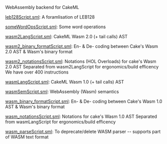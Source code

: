WebAssembly backend for CakeML

[leb128Script.sml](leb128Script.sml):
A foramlisation of LEB128

[someWordOpsScript.sml](someWordOpsScript.sml):
Some word operations

[wasm2LangScript.sml](wasm2LangScript.sml):
CakeML Wasm 2.0 (+ tail calls) AST

[wasm2_binary_formatScript.sml](wasm2_binary_formatScript.sml):
En- & De- coding between Cake's Wasm 2.0 AST & Wasm's binary format

[wasm2_notationsScript.sml](wasm2_notationsScript.sml):
Notations (HOL Overloads) for cake's Wasm 2.0 AST
Separated from wasm2LangScript for ergonomics/build efficency
We have over 400 instructions

[wasmLangScript.sml](wasmLangScript.sml):
CakeML Wasm 1.0 (+ tail calls) AST

[wasmSemScript.sml](wasmSemScript.sml):
WebAssembly (Wasm) semantics

[wasm_binary_formatScript.sml](wasm_binary_formatScript.sml):
En- & De- coding between Cake's Wasm 1.0 AST & Wasm's binary format

[wasm_notationsScript.sml](wasm_notationsScript.sml):
Notations for cake's Wasm 1.0 AST
Separated from wasmLangScript for ergonomics/build efficency

[wasm_parseScript.sml](wasm_parseScript.sml):
To deprecate/delete
WASM parser -- supports part of WASM text format
